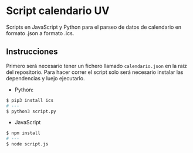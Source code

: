 # Script calendario UV

Scripts en JavaScript y Python para el parseo de datos de calendario en formato .json a formato .ics.

## Instrucciones
Primero será necesario tener un fichero llamado `calendario.json` en la raíz del repositorio.
Para hacer correr el script solo será necesario instalar las dependencias y luejo ejecutarlo.

* Python:
```bash
$ pip3 install ics
# ---
$ python3 script.py
```

* JavaScript
```bash
$ npm install
# ---
$ node script.js
```